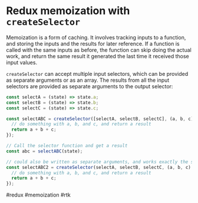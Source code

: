 # Redux memoization with `createSelector`

Memoization is a form of caching. It involves tracking inputs to a function, and storing the inputs and the results for later reference. If a function is called with the same inputs as before, the function can skip doing the actual work, and return the same result it generated the last time it received those input values.

`createSelector` can accept multiple input selectors, which can be provided as separate arguments or as an array. The results from all the input selectors are provided as separate arguments to the output selector:

```javascript
const selectA = (state) => state.a;
const selectB = (state) => state.b;
const selectC = (state) => state.c;

const selectABC = createSelector([selectA, selectB, selectC], (a, b, c) => {
  // do something with a, b, and c, and return a result
  return a + b + c;
});

// Call the selector function and get a result
const abc = selectABC(state);

// could also be written as separate arguments, and works exactly the same
const selectABC2 = createSelector(selectA, selectB, selectC, (a, b, c) => {
  // do something with a, b, and c, and return a result
  return a + b + c;
});
```

#redux #memoization #rtk